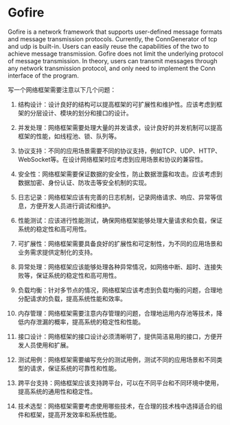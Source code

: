 # Gofire

Gofire is a network framework that supports user-defined message formats and message transmission protocols. Currently, the ConnGenerator of tcp and udp is built-in. Users can easily reuse the capabilities of the two to achieve message transmission. Gofire does not limit the underlying protocol of message transmission. In theory, users can transmit messages through any network transmission protocol, and only need to implement the Conn interface of the program.

写一个网络框架需要注意以下几个问题：

1. 结构设计：设计良好的结构可以提高框架的可扩展性和维护性。应该考虑到框架的分层设计、模块的划分和接口的设计。

2. 并发处理：网络框架需要处理大量的并发请求，设计良好的并发机制可以提高框架的性能，如线程池、锁、队列等。
  
3. 协议支持：不同的应用场景需要不同的协议支持，例如TCP、UDP、HTTP、WebSocket等。在设计网络框架时应考虑到应用场景和协议的兼容性。

4. 安全性：网络框架需要保证数据的安全性，防止数据泄露和攻击。应该考虑到数据加密、身份认证、防攻击等安全机制的实现。

5. 日志记录：网络框架应该有完善的日志机制，记录网络请求、响应、异常等信息，方便开发人员进行调试和维护。

6. 性能测试：应该进行性能测试，确保网络框架能够处理大量请求和负载，保证系统的稳定性和高可用性。

7. 可扩展性：网络框架需要具备良好的扩展性和可定制性，为不同的应用场景和业务需求提供定制化的支持。

8. 异常处理：网络框架应该能够处理各种异常情况，如网络中断、超时、连接失败等，保证系统的稳定性和高可用性。

9. 负载均衡：针对多节点的情况，网络框架应该考虑到负载均衡的问题，合理地分配请求的负载，提高系统性能和效率。

10. 内存管理：网络框架需要注意内存管理的问题，合理地运用内存池等技术，降低内存泄漏的概率，提高系统的稳定性和性能。

11. 接口设计：网络框架的接口设计必须清晰明了，提供简洁易用的接口，方便开发人员使用和扩展。

12. 测试用例：网络框架需要编写充分的测试用例，测试不同的应用场景和不同类型的请求，保证系统的可靠性和性能。

13. 跨平台支持：网络框架应该支持跨平台，可以在不同平台和不同环境中使用，提高系统的通用性和稳定性。

14. 技术选型：网络框架需要考虑使用哪些技术，在合理的技术栈中选择适合的组件和框架，提高开发效率和系统性能。

